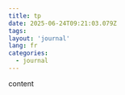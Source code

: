 ```yaml
---
title: tp
date: 2025-06-24T09:21:03.079Z
tags:
layout: 'journal'
lang: fr
categories: 
  - journal
---
```

content 
